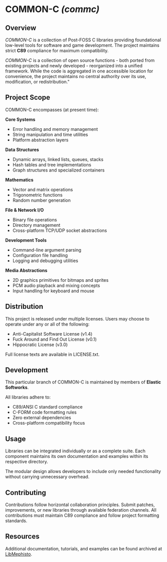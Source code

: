 # COMMON-C *(commc)*

## Overview

*COMMON-C* is a collection of Post-FOSS C libraries providing foundational low-level tools for software and game development. The project maintains strict **C89** compliance for maximum compatibility.

*COMMON-C* is a collection of open source functions - both ported from existing projects and newly developed - reorganized into a unified framework. While the code is aggregated in one accessible location for convenience, the project maintains no central authority over its use, modification, or redistribution."

## Project Scope

COMMON-C encompasses (at present time):

**Core Systems**
- Error handling and memory management
- String manipulation and time utilities
- Platform abstraction layers

**Data Structures**
- Dynamic arrays, linked lists, queues, stacks
- Hash tables and tree implementations
- Graph structures and specialized containers

**Mathematics**
- Vector and matrix operations
- Trigonometric functions
- Random number generation

**File & Network I/O**
- Binary file operations
- Directory management
- Cross-platform TCP/UDP socket abstractions

**Development Tools**
- Command-line argument parsing
- Configuration file handling
- Logging and debugging utilities

**Media Abstractions**
- 2D graphics primitives for bitmaps and sprites
- PCM audio playback and mixing concepts
- Input handling for keyboard and mouse

## Distribution

This project is released under multiple licenses. Users may choose to operate under any or all of the following:

- Anti-Capitalist Software License (v1.4)
- Fuck Around and Find Out License (v0.1)  
- Hippocratic License (v3.0)

Full license texts are available in LICENSE.txt.

## Development

This particular branch of COMMON-C is maintained by members of **Elastic Softworks**.

All libraries adhere to:
- C89/ANSI C standard compliance
- C-FORM code formatting rules
- Zero external dependencies
- Cross-platform compatibility focus

## Usage

Libraries can be integrated individually or as a complete suite. Each component maintains its own documentation and examples within its respective directory.

The modular design allows developers to include only needed functionality without carrying unnecessary overhead.

## Contributing

Contributions follow horizontal collaboration principles. Submit patches, improvements, or new libraries through available federation channels. All contributions must maintain C89 compliance and follow project formatting standards.

## Resources

Additional documentation, tutorials, and examples can be found archived at [LibMephisto](http://71.131.94.115/mediawiki/).
